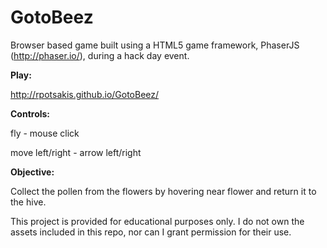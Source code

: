 # GotoBeez

Browser based game built using a HTML5 game framework, PhaserJS (http://phaser.io/), during a hack day event.

**Play:**

http://rpotsakis.github.io/GotoBeez/

**Controls:**

fly - mouse click

move left/right - arrow left/right

**Objective:**

Collect the pollen from the flowers by hovering near flower and return it to the hive.


This project is provided for educational purposes only.  I do not own the assets included in this repo, nor can I grant permission for their use.
